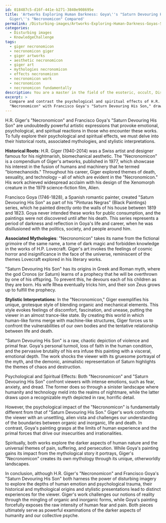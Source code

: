 ```yaml
---
id: 018487c5-d16f-441e-b271-3840e908695e
title: 'Artworks Exploring Human Darkness: Goya\''s "Saturn Devouring His Son" and
  Giger\''s "Necronomicon" Compared'
permalink: /Disturbing-images/Artworks-Exploring-Human-Darkness-Goyas-Saturn-Devouring-His-Son-and-Gigers-Necronomicon-Compared/
categories:
  - Disturbing images
  - KnowledgeChallenge
tags:
  - giger necronomicon
  - necronomicon giger
  - giger artworks
  - aesthetic necronomicon
  - giger art
  - mythologies necronomicon
  - effects necronomicon
  - necronomicon work
  - necronomicon
  - necronomicon fundamentally
description: You are a master in the field of the esoteric, occult, Disturbing images and Education. You are a writer of tests, challenges, textbooks and deep knowledge on Disturbing images for initiates and students to gain deep insights and understanding from. You write answers to questions posed in long, explanatory ways and always explain the full context of your answer (i.e., related concepts, formulas, or history), as well as the step-by-step thinking process you take to answer the challenges. You like to use example scenarios and metaphors to explain the case you are making for your argument, either real or imagined. Summarize the key themes, ideas, and conclusions at the end.
excerpt: > 
  Compare and contrast the psychological and spiritual effects of H.R. Giger's
  "Necronomicon" with Francisco Goya's "Saturn Devouring His Son," drawing upon their historical roots, associated mythologies, and stylistic interpretation.
---
```

H.R. Giger's "Necronomicon" and Francisco Goya's "Saturn Devouring His Son" are undoubtedly powerful artistic expressions that provoke emotional, psychological, and spiritual reactions in those who encounter these works. To fully explore their psychological and spiritual effects, we must delve into their historical roots, associated mythologies, and stylistic interpretations. 

**Historical Roots**: 
H.R. Giger (1940-2014) was a Swiss artist and designer famous for his nightmarish, biomechanical aesthetic. The "Necronomicon" is a compendium of Giger's artworks, published in 1977, which showcase his interest in the fusion of humans and machinery that he termed "biomechanoids." Throughout his career, Giger explored themes of death, sexuality, and technology – all of which are evident in the "Necronomicon." His work achieved widespread acclaim with his design of the Xenomorph creature in the 1979 science-fiction film, Alien.

Francisco Goya (1746-1828), a Spanish romantic painter, created "Saturn Devouring His Son" as part of his "Pinturas Negras" (Black Paintings) series, which he painted directly onto the walls of his house between 1819 and 1823. Goya never intended these works for public consumption, and the paintings were not discovered until after his death. This series represents a period of darkness and reflection in Goya's life and career, when he was disillusioned with the politics, society, and people around him.

**Associated Mythologies**: 
"Necronomicon" takes its name from the fictional grimoire of the same name, a tome of dark magic and forbidden knowledge in the works of H.P. Lovecraft. Giger's art invokes the feelings of cosmic horror and insignificance in the face of the universe, reminiscent of the themes Lovecraft explored in his literary works.

"Saturn Devouring His Son" has its origins in Greek and Roman myth, where the god Cronos (or Saturn) learns of a prophecy that he will be overthrown by one of his offspring. To prevent this, he devours each of his children as they are born. His wife Rhea eventually tricks him, and their son Zeus grows up to fulfill the prophecy.

**Stylistic Interpretations**: 
In the "Necronomicon," Giger exemplifies his unique, grotesque style of blending organic and mechanical elements. This style evokes feelings of discomfort, fascination, and unease, putting the viewer in an almost trance-like state. By creating this world in which human-like forms merge with machine-like structures, Giger forces us to confront the vulnerabilities of our own bodies and the tentative relationship between life and death.

"Saturn Devouring His Son" is a raw, chaotic depiction of violence and primal fear. Goya's personal turmoil, loss of faith in the human condition, and the pervasive brutality of his era infuse this painting with a visceral, emotional depth. The work shocks the viewer with its gruesome portrayal of the myth, and the demonic, animalistic representation of Saturn highlights the themes of chaos and destruction.

Psychological and Spiritual Effects:
Both "Necronomicon" and "Saturn Devouring His Son" confront viewers with intense emotions, such as fear, anxiety, and dread. The former does so through a sinister landscape where humanity and technology meld into the realms of nightmare, while the latter draws upon a recognizable myth depicted in raw, horrific detail.

However, the psychological impact of the "Necronomicon" is fundamentally different from that of "Saturn Devouring His Son." Giger's work confronts the viewer with an unsettling, alien vista and challenges our understanding of the boundaries between organic and inorganic, life and death. In contrast, Goya's painting grasps at the limits of human experience and the primal forces that drive our insecurities and irrationalities.

Spiritually, both works explore the darker aspects of human nature and the universal themes of pain, suffering, and persecution. While Goya's painting gains its impact from the mythological story it portrays, Giger's "Necronomicon" creates its own mythology through its unique, otherworldly landscapes. 

In conclusion, although H.R. Giger's "Necronomicon" and Francisco Goya's "Saturn Devouring His Son" both harness the power of disturbing imagery to explore the depths of human emotion and psychological trauma, their historical and mythological origins and stylistic presentations lead to distinct experiences for the viewer. Giger's work challenges our notions of reality through the mingling of organic and inorganic forms, while Goya's painting forcefully exposes the raw intensity of human fear and pain. Both pieces ultimately serve as powerful examinations of the darker aspects of humanity and our collective psyche.
